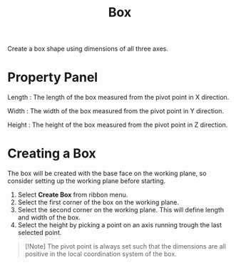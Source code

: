 ﻿---
uid: 5da4906e-c86b-4f91-8b30-f5163e152d0e
title: Box
---
Create a box shape using dimensions of all three axes.

# Property Panel
Length
:   The length of the box measured from the pivot point in X direction.

Width
:   The width of the box measured from the pivot point in Y direction.

Height
:   The height of the box measured from the pivot point in Z direction.

# Creating a Box

The box will be created with the base face on the working plane, so consider setting up the working plane before starting.

1. Select **Create Box** from ribbon menu.
2. Select the first corner of the box on the working plane.
3. Select the second corner on the working plane. This will define length and width of the box.
4. Select the height by picking a point on an axis running trough the last selected point.
    		
> [!Note] The pivot point is always set such that the dimensions are all positive in the local coordination system of the box.
